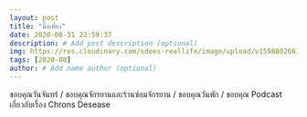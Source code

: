 ```yaml
---
layout: post
title: "มื้อเที่ยง"
date: 2020-08-31 22:59:37
description: # Add post description (optional)
img: https://res.cloudinary.com/sdees-reallife/image/upload/v1598802661/IMG_20200830_213810.jpg # Add image post (optional)
tags: [2020-08]
author: # Add name author (optional)
---
```

ขอบคุณวันจันทร์ / ขอบคุณจักรยานและร้านซ่อมจักรยาน / ขอบคุณวันพัก / ขอบคุณ Podcast เกี่ยวกับเรื่อง Chrons Desease

<i class="fa fa-child" style="color:plum"></i>
